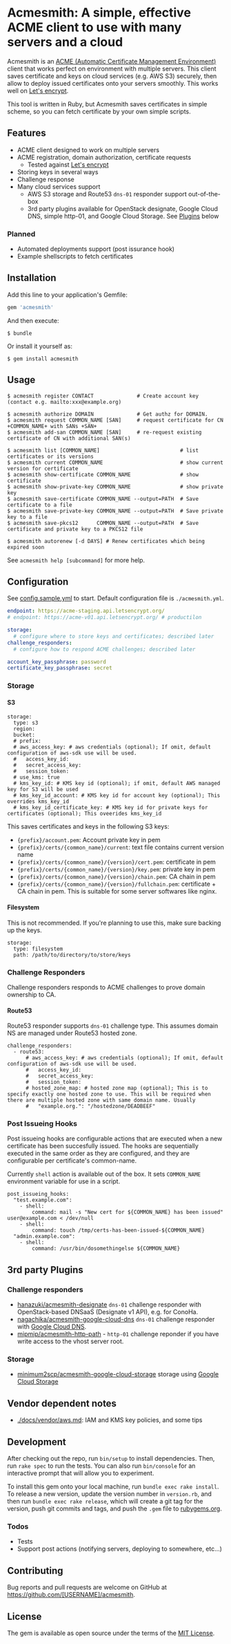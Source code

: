 # Acmesmith: A simple, effective ACME client to use with many servers and a cloud

Acmesmith is an [ACME (Automatic Certificate Management Environment)](https://github.com/ietf-wg-acme/acme) client that works perfect on environment with multiple servers. This client saves certificate and keys on cloud services (e.g. AWS S3) securely, then allow to deploy issued certificates onto your servers smoothly. This works well on [Let's encrypt](https://letsencrypt.org).

This tool is written in Ruby, but Acmesmith saves certificates in simple scheme, so you can fetch certificate by your own simple scripts.

## Features

- ACME client designed to work on multiple servers
- ACME registration, domain authorization, certificate requests 
  - Tested against [Let's encrypt](https://letsencrypt.org)
- Storing keys in several ways
- Challenge response
- Many cloud services support
  - AWS S3 storage and Route53 `dns-01` responder support out-of-the-box
  - 3rd party plugins available for OpenStack designate, Google Cloud DNS, simple http-01, and Google Cloud Storage. See [Plugins](#3rd-party-plugins) below

### Planned

- Automated deployments support (post issurance hook)
- Example shellscripts to fetch certificates

## Installation

Add this line to your application's Gemfile:

```ruby
gem 'acmesmith'
```

And then execute:

    $ bundle

Or install it yourself as:

    $ gem install acmesmith

## Usage

```
$ acmesmith register CONTACT              # Create account key (contact e.g. mailto:xxx@example.org)
```

```
$ acmesmith authorize DOMAIN              # Get authz for DOMAIN.
$ acmesmith request COMMON_NAME [SAN]     # request certificate for CN +COMMON_NAME+ with SANs +SAN+
$ acmesmith add-san COMMON_NAME [SAN]     # re-request existing certificate of CN with additional SAN(s)
```

```
$ acmesmith list [COMMON_NAME]                          # list certificates or its versions
$ acmesmith current COMMON_NAME                         # show current version for certificate
$ acmesmith show-certificate COMMON_NAME                # show certificate
$ acmesmith show-private-key COMMON_NAME                # show private key
$ acmesmith save-certificate COMMON_NAME --output=PATH  # Save certificate to a file
$ acmesmith save-private-key COMMON_NAME --output=PATH  # Save private key to a file
$ acmesmith save-pkcs12      COMMON_NAME --output=PATH  # Save certificate and private key to a PKCS12 file
```

```
$ acmesmith autorenew [-d DAYS] # Renew certificates which being expired soon
```

See `acmesmith help [subcommand]` for more help.

## Configuration

See [config.sample.yml](./config.sample.yml) to start. Default configuration file is `./acmesmith.yml`.

``` yaml
endpoint: https://acme-staging.api.letsencrypt.org/
# endpoint: https://acme-v01.api.letsencrypt.org/ # productilon

storage:
  # configure where to store keys and certificates; described later
challenge_responders:
  # configure how to respond ACME challenges; described later

account_key_passphrase: password
certificate_key_passphrase: secret
```

### Storage

#### S3

```
storage:
  type: s3
  region:
  bucket:
  # prefix:
  # aws_access_key: # aws credentials (optional); If omit, default configuration of aws-sdk use will be used.
  #   access_key_id:
  #   secret_access_key:
  #   session_token:
  # use_kms: true
  # kms_key_id: # KMS key id (optional); if omit, default AWS managed key for S3 will be used
  # kms_key_id_account: # KMS key id for account key (optional); This overrides kms_key_id
  # kms_key_id_certificate_key: # KMS key id for private keys for certificates (optional); This oveerides kms_key_id
```

This saves certificates and keys in the following S3 keys:

- `{prefix}/account.pem`: Account private key in pem
- `{prefix}/certs/{common_name}/current`: text file contains current version name
- `{prefix}/certs/{common_name}/{version}/cert.pem`: certificate in pem
- `{prefix}/certs/{common_name}/{version}/key.pem`: private key in pem
- `{prefix}/certs/{common_name}/{version}/chain.pem`: CA chain in pem
- `{prefix}/certs/{common_name}/{version}/fullchain.pem`: certificate + CA chain in pem. This is suitable for some server softwares like nginx.

#### Filesystem

This is not recommended. If you're planning to use this, make sure backing up the keys.

```
storage:
  type: filesystem
  path: /path/to/directory/to/store/keys
```

### Challenge Responders

Challenge responders responds to ACME challenges to prove domain ownership to CA.

#### Route53

Route53 responder supports `dns-01` challenge type. This assumes domain NS are managed under Route53 hosted zone.

```
challenge_responders:
  - route53:
      # aws_access_key: # aws credentials (optional); If omit, default configuration of aws-sdk use will be used.
      #   access_key_id:
      #   secret_access_key:
      #   session_token:
      # hosted_zone_map: # hosted zone map (optional); This is to specify exactly one hosted zone to use. This will be required when there are multiple hosted zone with same domain name. Usually
      #   "example.org.": "/hostedzone/DEADBEEF"
```

### Post Issueing Hooks

Post issueing hooks are configurable actions that are executed
when a new certificate has been succesfully issued. The hooks are
sequentially executed in the same order as they are configured, and they
are configurable per certificate's common-name.

Currently `shell` action is available out of the box. It sets `COMMON_NAME` environment variable for use in a script.

```
post_issueing_hooks:
  "test.example.com":
    - shell:
        command: mail -s "New cert for ${COMMON_NAME} has been issued" user@example.com < /dev/null
    - shell:
        command: touch /tmp/certs-has-been-issued-${COMMON_NAME}
  "admin.example.com":
    - shell:
        command: /usr/bin/dosomethingelse ${COMMON_NAME}
```

## 3rd party Plugins

### Challenge responders

- [hanazuki/acmesmith-designate](https://github.com/hanazuki/acmesmith-designate) `dns-01` challenge responder with OpenStack-based DNSaaS (Designate v1 API), e.g. for ConoHa.
- [nagachika/acmesmith-google-cloud-dns](https://github.com/nagachika/acmesmith-google-cloud-dns) `dns-01` challenge responder with [Google Cloud DNS](https://cloud.google.com/dns/).
- [mipmip/acmesmith-http-path](https://github.com/mipmip/acmesmith-http-path) - `http-01` challenge reponder if you have write access to the vhost server root.

### Storage

- [minimum2scp/acmesmith-google-cloud-storage](https://github.com/minimum2scp/acmesmith-google-cloud-storage) storage using [Google Cloud Storage](https://cloud.google.com/storage/)

## Vendor dependent notes

- [./docs/vendor/aws.md](./docs/vendor/aws.md): IAM and KMS key policies, and some tips

## Development

After checking out the repo, run `bin/setup` to install dependencies. Then, run `rake spec` to run the tests. You can also run `bin/console` for an interactive prompt that will allow you to experiment.

To install this gem onto your local machine, run `bundle exec rake install`. To release a new version, update the version number in `version.rb`, and then run `bundle exec rake release`, which will create a git tag for the version, push git commits and tags, and push the `.gem` file to [rubygems.org](https://rubygems.org).

### Todos

- Tests
- Support post actions (notifying servers, deploying to somewhere, etc...)

## Contributing

Bug reports and pull requests are welcome on GitHub at https://github.com/[USERNAME]/acmesmith.


## License

The gem is available as open source under the terms of the [MIT License](http://opensource.org/licenses/MIT).

